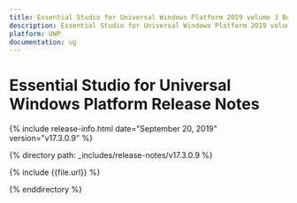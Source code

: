 ```yaml
---
title: Essential Studio for Universal Windows Platform 2019 volume 3 Beta Release Release Notes  
description: Essential Studio for Universal Windows Platform 2019 volume 3 Beta Release Release Notes  
platform: UWP
documentation: ug
---
```


# Essential Studio for Universal Windows Platform  Release Notes  

{% include release-info.html date="September 20, 2019"  version="v17.3.0.9" %} 


{% directory path: _includes/release-notes/v17.3.0.9 %}

{% include {{file.url}} %}

{% enddirectory %}